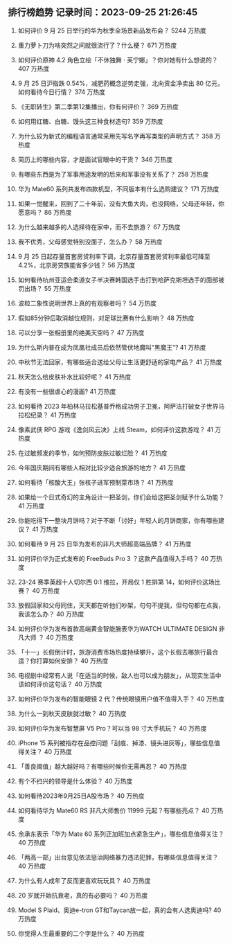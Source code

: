 
## 排行榜趋势 记录时间：2023-09-25 21:26:45
  
  1. 如何评价 9 月 25 日举行的华为秋季全场景新品发布会？ 5244 万热度
    
  2. 重力萝卜刀为啥突然之间就很流行了？什么梗？ 671 万热度
    
  3. 如何评价原神 4.2 角色立绘「不休独舞 · 芙宁娜」？你对她有什么想说的？ 407 万热度
    
  4. 9 月 25 日沪指跌 0.54%，减肥药概念逆势走强，北向资金净卖出 80 亿元，如何看待今日行情？ 374 万热度
    
  5. 《无职转生》第二季第12集播出，你有何评价？ 369 万热度
    
  6. 如何用红糖、白糖、馒头这三种食材造句? 359 万热度
    
  7. 为什么较为新式的编程语言通常采用先写名字再写类型的声明方式？ 358 万热度
    
  8. 简历上的哪些内容，才是面试官眼中的干货？ 346 万热度
    
  9. 有哪些东西是为了军事用途发明的后来和军事没有关系了？ 258 万热度
    
  10. 华为 Mate60 系列共发布四款机型，不同版本有什么选购建议？ 171 万热度
    
  11. 如果一觉醒来，回到了二十年前，没有大鱼大肉，也没网络，父母还年轻，你愿意吗？ 86 万热度
    
  12. 为什么越来越多的人选择待在家中，而不去旅游？ 67 万热度
    
  13. 我不优秀，父母感觉特别没面子，怎么办？ 58 万热度
    
  14. 9 月 25 日起存量首套房贷利率下调，北京存量首套房贷利率最低可降至4.2%，北京房贷族能省多少钱？ 56 万热度
    
  15. 如何看待杭州亚运会柔道女子半决赛韩国选手击打到哈萨克斯坦选手的面部被罚出场？ 55 万热度
    
  16. 波粒二象性说明世界上真的有观察者吗？ 54 万热度
    
  17. 假如85分钟后取消越位规则，对足球比赛有什么影响？ 48 万热度
    
  18. 可以分享一张相册里的绝美天空吗？ 47 万热度
    
  19. 为什么斯内普在成为凤凰社成员后依然管伏地魔叫“黑魔王”? 41 万热度
    
  20. 中秋节无法回家，有哪些适合送给父母让生活更舒适的家电产品？ 41 万热度
    
  21. 秋天怎么给皮肤补水比较好呢？ 41 万热度
    
  22. 有没有一些很虐心的漫画? 41 万热度
    
  23. 如何看待 2023 年柏林马拉松基普乔格成功男子卫冕，阿萨法打破女子世界马拉松纪录？ 41 万热度
    
  24. 像素武侠 RPG 游戏《逸剑风云决》上线 Steam，如何评价这款游戏？ 41 万热度
    
  25. 在过敏频发的季节，如何预防皮肤过敏烂脸？ 41 万热度
    
  26. 今年国庆期间有哪些人相对比较少适合旅游的地方？ 41 万热度
    
  27. 如何看待「核酸大王」张核子进军预制菜市场？ 41 万热度
    
  28. 如果给一个日式奇幻的主角设计一把圣剑，你们会给这把圣剑赋予什么功能？ 41 万热度
    
  29. 你能吃得下一整块月饼吗？对于不断「讨好」年轻人的月饼商家，你有哪些建议？ 41 万热度
    
  30. 如何看待 9 月 25 日华为发布的非凡大师超高端品牌？ 41 万热度
    
  31. 如何评价华为正式发布的 FreeBuds Pro 3 ？这款产品值得入手吗？ 40 万热度
    
  32. 23-24 赛季英超十人切尔西 0:1 维拉，开局仅 1 胜排第 14，如何评价这场比赛？ 40 万热度
    
  33. 放假回家和父母同住，天天都在听他们吵架，句句不提我，但句句都在点我，我该怎么办？ 40 万热度
    
  34. 如何评价华为发布首款高端黄金智能腕表华为WATCH ULTIMATE DESIGN 非凡大师 ？ 40 万热度
    
  35. 「十一」长假倒计时，旅游消费市场热度持续攀升，这个长假去哪旅行最合适？你打算如何安排？ 40 万热度
    
  36. 电视剧中经常有人说「在适当的时候，敌人也可以成为朋友」，从现实生活中该如何评价这句话？ 40 万热度
    
  37. 如何评价华为发布的智能眼镜 2 代？传统眼镜用户值不值得入手？ 40 万热度
    
  38. 为什么一到秋天皮肤就过敏？ 40 万热度
    
  39. 如何评价华为发布智慧屏 V5 Pro？可以当 98 寸大手机玩？ 40 万热度
    
  40. iPhone 15 系列被指存在品控问题「刮痕、掉漆、镜头进灰等」，哪些信息值得关注？ 40 万热度
    
  41. 「善良阈值」越大越好吗？有哪些时候你无需再忍？ 40 万热度
    
  42. 有个不扫兴的领导是什么体验？ 40 万热度
    
  43. 如何看待2023年9月25日A股市场？ 40 万热度
    
  44. 如何看待华为 Mate60 RS 非凡大师售价 11999 元起？有哪些亮点？ 40 万热度
    
  45. 余承东表示「华为 Mate 60 系列正加班加点紧急生产」，哪些信息值得关注？ 40 万热度
    
  46. 「两高一部」出台意见依法惩治网络暴力违法犯罪，有哪些信息值得关注？ 40 万热度
    
  47. 为什么有人成年了反而更喜欢玩玩具？ 40 万热度
    
  48. 20 岁就开始抗衰老，真的有必要吗？ 40 万热度
    
  49. Model S Plaid、奥迪e-tron GT和Taycan放一起，真的会有人选奥迪吗? 40 万热度
    
  50. 你觉得人生最重要的二个字是什么？ 40 万热度
    